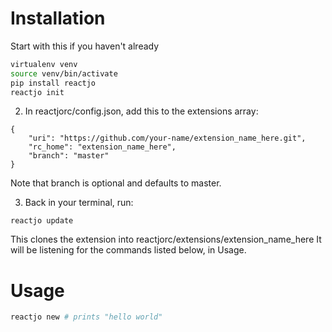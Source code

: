 # Installation

Start with this if you haven't already

```bash
virtualenv venv
source venv/bin/activate
pip install reactjo
reactjo init
```

2. In reactjorc/config.json, add this to the extensions array:

```
{
    "uri": "https://github.com/your-name/extension_name_here.git",
    "rc_home": "extension_name_here",
    "branch": "master"
}
```
Note that branch is optional and defaults to master.

3. Back in your terminal, run:
```
reactjo update
```
This clones the extension into reactjorc/extensions/extension_name_here
It will be listening for the commands listed below, in Usage.

# Usage

```bash
reactjo new # prints "hello world"
```
